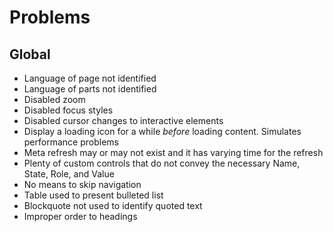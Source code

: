 # Problems

## Global
* Language of page not identified
* Language of parts not identified
* Disabled zoom
* Disabled focus styles
* Disabled cursor changes to interactive elements
* Display a loading icon for a while *before* loading content. Simulates performance problems
* Meta refresh may or may not exist and it has varying time for the refresh
* Plenty of custom controls that do not convey the necessary Name, State, Role, and Value
* No means to skip navigation
* Table used to present bulleted list
* Blockquote not used to identify quoted text
* Improper order to headings
 
